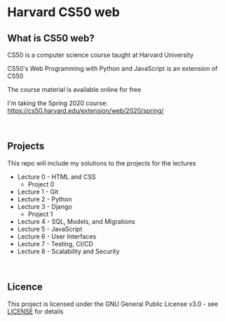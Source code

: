 # Harvard CS50 web

## What is CS50 web?

CS50 is a computer science course taught at Harvard University

CS50's Web Programming with Python and JavaScript is an extension of CS50

The course material is available online for free

I'm taking the Spring 2020 course:<br>
https://cs50.harvard.edu/extension/web/2020/spring/

<br>

## Projects

This repo will include my solutions to the projects for the lectures

- Lecture 0 - HTML and CSS
    - Project 0
- Lecture 1 - Git
- Lecture 2 - Python
- Lecture 3 - Django
    - Project 1
- Lecture 4 - SQL, Models, and Migrations
- Lecture 5 - JavaScript
- Lecture 6 - User Interfaces
- Lecture 7 - Testing, CI/CD
- Lecture 8 - Scalability and Security

<br>

## Licence

This project is licensed under the GNU General Public License v3.0 - see [LICENSE](https://github.com/ZaraTam/harvard-cs50-web/blob/master/LICENSE) for details

